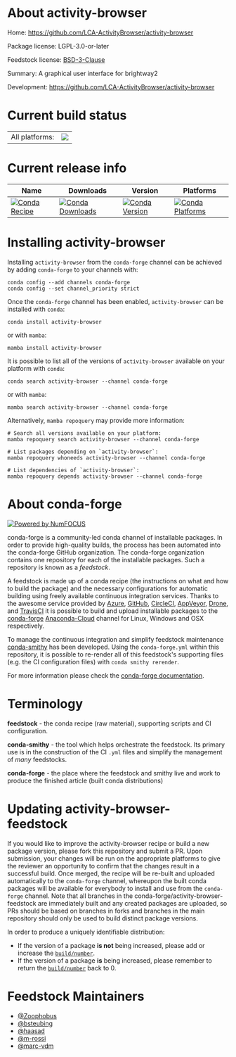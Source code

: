 About activity-browser
======================

Home: https://github.com/LCA-ActivityBrowser/activity-browser

Package license: LGPL-3.0-or-later

Feedstock license: [BSD-3-Clause](https://github.com/conda-forge/activity-browser-feedstock/blob/main/LICENSE.txt)

Summary: A graphical user interface for brightway2

Development: https://github.com/LCA-ActivityBrowser/activity-browser

Current build status
====================


<table><tr><td>All platforms:</td>
    <td>
      <a href="https://dev.azure.com/conda-forge/feedstock-builds/_build/latest?definitionId=18229&branchName=main">
        <img src="https://dev.azure.com/conda-forge/feedstock-builds/_apis/build/status/activity-browser-feedstock?branchName=main">
      </a>
    </td>
  </tr>
</table>

Current release info
====================

| Name | Downloads | Version | Platforms |
| --- | --- | --- | --- |
| [![Conda Recipe](https://img.shields.io/badge/recipe-activity--browser-green.svg)](https://anaconda.org/conda-forge/activity-browser) | [![Conda Downloads](https://img.shields.io/conda/dn/conda-forge/activity-browser.svg)](https://anaconda.org/conda-forge/activity-browser) | [![Conda Version](https://img.shields.io/conda/vn/conda-forge/activity-browser.svg)](https://anaconda.org/conda-forge/activity-browser) | [![Conda Platforms](https://img.shields.io/conda/pn/conda-forge/activity-browser.svg)](https://anaconda.org/conda-forge/activity-browser) |

Installing activity-browser
===========================

Installing `activity-browser` from the `conda-forge` channel can be achieved by adding `conda-forge` to your channels with:

```
conda config --add channels conda-forge
conda config --set channel_priority strict
```

Once the `conda-forge` channel has been enabled, `activity-browser` can be installed with `conda`:

```
conda install activity-browser
```

or with `mamba`:

```
mamba install activity-browser
```

It is possible to list all of the versions of `activity-browser` available on your platform with `conda`:

```
conda search activity-browser --channel conda-forge
```

or with `mamba`:

```
mamba search activity-browser --channel conda-forge
```

Alternatively, `mamba repoquery` may provide more information:

```
# Search all versions available on your platform:
mamba repoquery search activity-browser --channel conda-forge

# List packages depending on `activity-browser`:
mamba repoquery whoneeds activity-browser --channel conda-forge

# List dependencies of `activity-browser`:
mamba repoquery depends activity-browser --channel conda-forge
```


About conda-forge
=================

[![Powered by
NumFOCUS](https://img.shields.io/badge/powered%20by-NumFOCUS-orange.svg?style=flat&colorA=E1523D&colorB=007D8A)](https://numfocus.org)

conda-forge is a community-led conda channel of installable packages.
In order to provide high-quality builds, the process has been automated into the
conda-forge GitHub organization. The conda-forge organization contains one repository
for each of the installable packages. Such a repository is known as a *feedstock*.

A feedstock is made up of a conda recipe (the instructions on what and how to build
the package) and the necessary configurations for automatic building using freely
available continuous integration services. Thanks to the awesome service provided by
[Azure](https://azure.microsoft.com/en-us/services/devops/), [GitHub](https://github.com/),
[CircleCI](https://circleci.com/), [AppVeyor](https://www.appveyor.com/),
[Drone](https://cloud.drone.io/welcome), and [TravisCI](https://travis-ci.com/)
it is possible to build and upload installable packages to the
[conda-forge](https://anaconda.org/conda-forge) [Anaconda-Cloud](https://anaconda.org/)
channel for Linux, Windows and OSX respectively.

To manage the continuous integration and simplify feedstock maintenance
[conda-smithy](https://github.com/conda-forge/conda-smithy) has been developed.
Using the ``conda-forge.yml`` within this repository, it is possible to re-render all of
this feedstock's supporting files (e.g. the CI configuration files) with ``conda smithy rerender``.

For more information please check the [conda-forge documentation](https://conda-forge.org/docs/).

Terminology
===========

**feedstock** - the conda recipe (raw material), supporting scripts and CI configuration.

**conda-smithy** - the tool which helps orchestrate the feedstock.
                   Its primary use is in the construction of the CI ``.yml`` files
                   and simplify the management of *many* feedstocks.

**conda-forge** - the place where the feedstock and smithy live and work to
                  produce the finished article (built conda distributions)


Updating activity-browser-feedstock
===================================

If you would like to improve the activity-browser recipe or build a new
package version, please fork this repository and submit a PR. Upon submission,
your changes will be run on the appropriate platforms to give the reviewer an
opportunity to confirm that the changes result in a successful build. Once
merged, the recipe will be re-built and uploaded automatically to the
`conda-forge` channel, whereupon the built conda packages will be available for
everybody to install and use from the `conda-forge` channel.
Note that all branches in the conda-forge/activity-browser-feedstock are
immediately built and any created packages are uploaded, so PRs should be based
on branches in forks and branches in the main repository should only be used to
build distinct package versions.

In order to produce a uniquely identifiable distribution:
 * If the version of a package **is not** being increased, please add or increase
   the [``build/number``](https://docs.conda.io/projects/conda-build/en/latest/resources/define-metadata.html#build-number-and-string).
 * If the version of a package **is** being increased, please remember to return
   the [``build/number``](https://docs.conda.io/projects/conda-build/en/latest/resources/define-metadata.html#build-number-and-string)
   back to 0.

Feedstock Maintainers
=====================

* [@Zoophobus](https://github.com/Zoophobus/)
* [@bsteubing](https://github.com/bsteubing/)
* [@haasad](https://github.com/haasad/)
* [@m-rossi](https://github.com/m-rossi/)
* [@marc-vdm](https://github.com/marc-vdm/)

